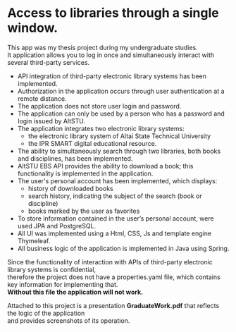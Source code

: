 # Access to libraries through a single window.
This app was my thesis project during my undergraduate studies. <br>
It application allows you to log in once and simultaneously interact with several third-party services.
+ API integration of third-party electronic library systems has been implemented.
+ Authorization in the application occurs through user authentication at a remote distance.
+ The application does not store user login and password.
+ The application can only be used by a person who has a password and login issued by AltSTU.
+ The application integrates two electronic library systems: 
  + the electronic library system of Altai State Technical University
  + the IPR SMART digital educational resource.
+ The ability to simultaneously search through two libraries, both books and disciplines, has been implemented.
+ AltSTU EBS API provides the ability to download a book; this functionality is implemented in the application.
+ The user's personal account has been implemented, which displays:
  + history of downloaded books
  + search history, indicating the subject of the search (book or discipline)
  + books marked by the user as favorites
+ To store information contained in the user’s personal account, were used JPA and PostgreSQL.
+ All UI was implemented using a  Html, CSS, Js and template engine Thymeleaf.
+ All business logic of the application is implemented in Java using Spring.

Since the functionality of interaction with APIs of third-party electronic library systems is confidential, <br>
therefore the project does not have a properties.yaml file, which contains key information for implementing that. <br>
**Without this file the application will not work.**

Attached to this project is a presentation **GraduateWork.pdf** that reflects the logic of the application <br>
and provides screenshots of its operation.